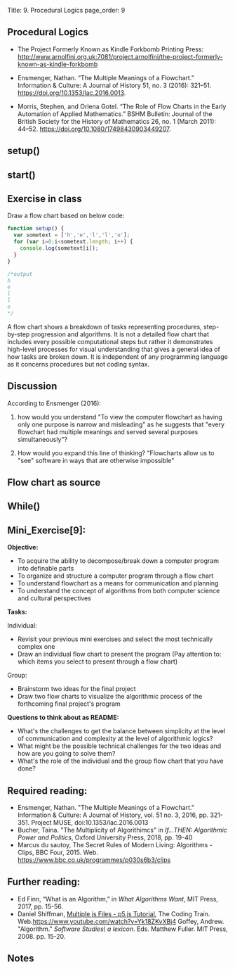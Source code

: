 Title: 9. Procedural Logics
page_order: 9

## Procedural Logics 

- The  Project  Formerly  Known  as  Kindle  Forkbomb Printing Press: http://www.arnolfini.org.uk:7081/project.arnolfini/the-project-formerly-known-as-kindle-forkbomb

- Ensmenger, Nathan. “The Multiple Meanings of a Flowchart.” Information & Culture: A Journal of History 51, no. 3 (2016): 321–51. https://doi.org/10.1353/lac.2016.0013.
- Morris, Stephen, and Orlena Gotel. “The Role of Flow Charts in the Early Automation of Applied Mathematics.” BSHM Bulletin: Journal of the British Society for the History of Mathematics 26, no. 1 (March 2011): 44–52. https://doi.org/10.1080/17498430903449207.

## setup()

## start()

## Exercise in class

Draw a flow chart based on below code:

```javascript
function setup() {
  var sometext = ['h','e','l','l','o'];
  for (var i=0;i<sometext.length; i++) {
    console.log(sometext[i]);
  }
}

/*output
h
e
l
l
o
*/

```

A flow chart shows a breakdown of tasks representing procedures, step-by-step progression and algorithms. It is not a detailed flow chart that includes every possible computational steps but rather it demonstrates high-level processes for visual understanding that gives a general idea of how tasks are broken down. It is independent of any programming language as it concerns procedures but not coding syntax.

## Discussion
According to Ensmenger (2016):

1. how would you understand "To view the computer flowchart as having only one purpose is narrow and misleading" as he suggests that "every flowchart had multiple meanings and served several purposes simultaneously"?

2. How would you expand this line of thinking? "Flowcharts allow us to "see" software in ways that are otherwise impossible"

## Flow chart as source

## While()

## Mini_Exercise[9]: 

**Objective:**

- To acquire the ability to decompose/break down a computer program into definable parts
- To organize and structure a computer program through a flow chart
- To understand flowchart as a means for communication and planning
- To understand the concept of algorithms from both computer science and cultural perspectives

**Tasks:**

Individual: 
* Revisit your previous mini exercises and select the most technically complex one
* Draw an individual flow chart to present the program (Pay attention to: which items you select to present through a flow chart)

Group:
* Brainstorm two ideas for the final project 
* Draw two flow charts to visualize the algorithmic process of the forthcoming final project's program

**Questions to think about as README:**
- What's the challenges to get the balance between simplicity at the level of communication and complexity at the level of algorithmic logics?
- What might be the possible technical challenges for the two ideas and how are you going to solve them?
- What's the role of the individual and the group flow chart that you have done? 

## Required reading:
- Ensmenger, Nathan. "The Multiple Meanings of a Flowchart." Information & Culture: A Journal of History, vol. 51 no. 3, 2016, pp. 321-351. Project MUSE, doi:10.1353/lac.2016.0013 
- Bucher, Taina. "The Multiplicity of Algorithimcs" in *If...THEN: Algorithmic Power and Politics*, Oxford University Press, 2018, pp. 19-40 
- Marcus du sautoy, The Secret Rules of Modern Living: Algorithms - Clips, BBC Four, 2015. Web. https://www.bbc.co.uk/programmes/p030s6b3/clips

## Further reading:
- Ed Finn, “What is an Algorithm,” in *What Algorithms Want*, MIT Press, 2017, pp. 15-56.
- Daniel Shiffman, [Multiple js Files - p5.js Tutorial](https://www.youtube.com/watch?v=Yk18ZKvXBj4), The Coding Train. Web.https://www.youtube.com/watch?v=Yk18ZKvXBj4 
Goffey, Andrew. "Algorithm." *Software Studies\ a lexicon*. Eds. Matthew Fuller. MIT Press, 2008. pp. 15-20.

## Notes

